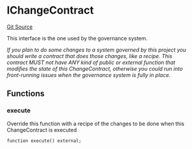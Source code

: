 # IChangeContract

[Git Source](https://github.com/rsksmart/builder-incentives-sc/blob/d42f528b61d0ad9f67bea0aad57398332e9fb745/src/interfaces/IChangeContract.sol)

This interface is the one used by the governance system.

_If you plan to do some changes to a system governed by this project you should write a contract that does those
changes, like a recipe. This contract MUST not have ANY kind of public or external function that modifies the state of
this ChangeContract, otherwise you could run into front-running issues when the governance system is fully in place._

## Functions

### execute

Override this function with a recipe of the changes to be done when this ChangeContract is executed

```solidity
function execute() external;
```
